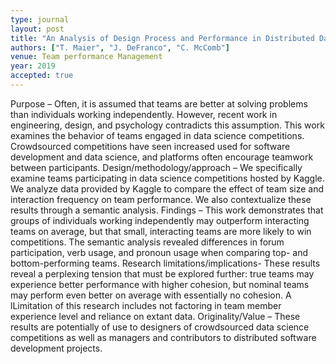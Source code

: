 ```yaml
---
type: journal
layout: post
title: "An Analysis of Design Process and Performance in Distributed Data Science Teams"
authors: ["T. Maier", "J. DeFranco", "C. McComb"]
venue: Team performance Management
year: 2019
accepted: true 
---
```


Purpose – Often, it is assumed that teams are better at solving problems than individuals working independently. However, recent work in engineering, design, and psychology contradicts this assumption. This work examines the behavior of teams engaged in data science competitions. Crowdsourced competitions have seen increased used for software development and data science, and platforms often encourage teamwork between participants.
Design/methodology/approach – We specifically examine teams participating in data science competitions hosted by Kaggle. We analyze data provided by Kaggle to compare the effect of team size and interaction frequency on team performance. We also contextualize these results through a semantic analysis.
Findings – This work demonstrates that groups of individuals working independently may outperform interacting teams on average, but that small, interacting teams are more likely to win competitions. The semantic analysis revealed differences in forum participation, verb usage, and pronoun usage when comparing top- and bottom-performing teams.
Research limitations/implications- These results reveal a perplexing tension that must be explored further: true teams may experience better performance with higher cohesion, but nominal teams may perform even better on average with essentially no cohesion. A lLimitation of this research includes not factoring in team member experience level and reliance on extant data.
Originality/Value – These results are potentially of use to designers of crowdsourced data science competitions as well as managers and contributors to distributed software development projects.
